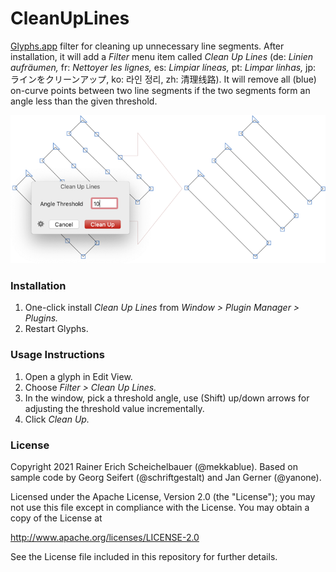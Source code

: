 # CleanUpLines

[Glyphs.app](https://www.glyphsapp.com/) filter for cleaning up unnecessary line segments. After installation, it will add a *Filter* menu item called *Clean Up Lines* (de: *Linien aufräumen,* fr: *Nettoyer les lignes,* es: *Limpiar líneas,* pt: *Limpar linhas,* jp: ラインをクリーンアップ, ko: 라인 정리, zh: 清理线路).
It will remove all (blue) on-curve points between two line segments if the two segments form an angle less than the given threshold.

![Clean Up Lines in action](cleanuplines.png)

### Installation

1. One-click install *Clean Up Lines* from *Window > Plugin Manager > Plugins.*
2. Restart Glyphs.

### Usage Instructions

1. Open a glyph in Edit View.
2. Choose *Filter > Clean Up Lines.*
3. In the window, pick a threshold angle, use (Shift) up/down arrows for adjusting the threshold value incrementally.
4. Click *Clean Up.*

### License

Copyright 2021 Rainer Erich Scheichelbauer (@mekkablue).
Based on sample code by Georg Seifert (@schriftgestalt) and Jan Gerner (@yanone).

Licensed under the Apache License, Version 2.0 (the "License");
you may not use this file except in compliance with the License.
You may obtain a copy of the License at

http://www.apache.org/licenses/LICENSE-2.0

See the License file included in this repository for further details.
